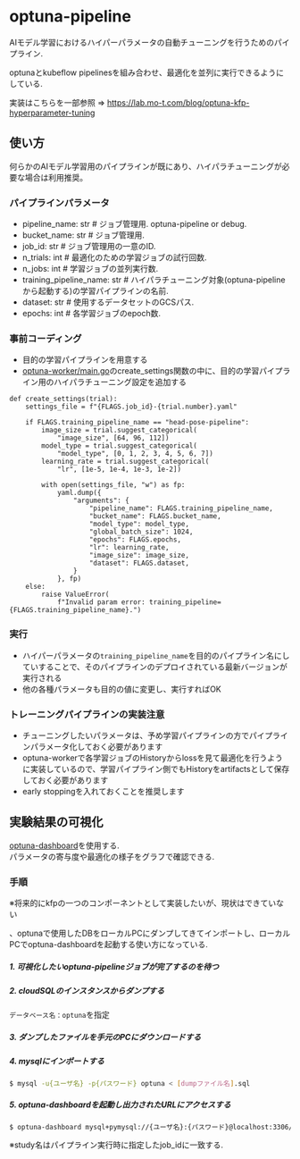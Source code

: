 # optuna-pipeline

AIモデル学習におけるハイパーパラメータの自動チューニングを行うためのパイプライン.

optunaとkubeflow pipelinesを組み合わせ、最適化を並列に実行できるようにしている.

実装はこちらを一部参照 => https://lab.mo-t.com/blog/optuna-kfp-hyperparameter-tuning

## 使い方

何らかのAIモデル学習用のパイプラインが既にあり、ハイパラチューニングが必要な場合は利用推奨。

### パイプラインパラメータ

- pipeline_name: str            # ジョブ管理用. optuna-pipeline or debug.
- bucket_name: str              # ジョブ管理用. 
- job_id: str                   # ジョブ管理用の一意のID.
- n_trials: int                 # 最適化のための学習ジョブの試行回数.
- n_jobs: int                   # 学習ジョブの並列実行数.
- training_pipeline_name: str   # ハイパラチューニング対象(optuna-pipelineから起動する)の学習パイプラインの名前.
- dataset: str                  # 使用するデータセットのGCSパス.
- epochs: int                   # 各学習ジョブのepoch数.

### 事前コーディング

- 目的の学習パイプラインを用意する
- [optuna-worker/main.go]()のcreate_settings関数の中に、目的の学習パイプライン用のハイパラチューニング設定を追加する

```python:pipelines/head-pose-pipelineの例
def create_settings(trial):
    settings_file = f"{FLAGS.job_id}-{trial.number}.yaml"

    if FLAGS.training_pipeline_name == "head-pose-pipeline":
        image_size = trial.suggest_categorical(
            "image_size", [64, 96, 112])
        model_type = trial.suggest_categorical(
            "model_type", [0, 1, 2, 3, 4, 5, 6, 7])
        learning_rate = trial.suggest_categorical(
            "lr", [1e-5, 1e-4, 1e-3, 1e-2])

        with open(settings_file, "w") as fp:
            yaml.dump({
                "arguments": {
                    "pipeline_name": FLAGS.training_pipeline_name,
                    "bucket_name": FLAGS.bucket_name,
                    "model_type": model_type,
                    "global_batch_size": 1024,
                    "epochs": FLAGS.epochs,
                    "lr": learning_rate,
                    "image_size": image_size,
                    "dataset": FLAGS.dataset,
                }
            }, fp)
    else:
        raise ValueError(
            f"Invalid param error: training_pipeline={FLAGS.training_pipeline_name}.")
```

### 実行

- ハイパーパラメータの`training_pipeline_name`を目的のパイプライン名にしていすることで、そのパイプラインのデプロイされている最新バージョンが実行される
- 他の各種パラメータも目的の値に変更し、実行すればOK

### トレーニングパイプラインの実装注意
- チューニングしたいパラメータは、予め学習パイプラインの方でパイプラインパラメータ化しておく必要があります
- optuna-workerで各学習ジョブのHistoryからlossを見て最適化を行うように実装しているので、学習パイプライン側でもHistoryをartifactsとして保存しておく必要があります
- early stoppingを入れておくことを推奨します


## 実験結果の可視化

[optuna-dashboard](https://github.com/optuna/optuna-dashboard)を使用する.  
パラメータの寄与度や最適化の様子をグラフで確認できる.

### 手順

※将来的にkfpの一つのコンポーネントとして実装したいが、現状はできていない

、optunaで使用したDBをローカルPCにダンプしてきてインポートし、ローカルPCでoptuna-dashboardを起動する使い方になっている.


##### 1. 可視化したいoptuna-pipelineジョブが完了するのを待つ

##### 2. cloudSQLのインスタンスからダンプする
`データベース名：optuna`を指定

##### 3. ダンプしたファイルを手元のPCにダウンロードする

##### 4. mysqlにインポートする
```bash
$ mysql -u{ユーザ名} -p{パスワード} optuna < [dumpファイル名].sql
```

##### 5. optuna-dashboardを起動し出力されたURLにアクセスする

```bash
$ optuna-dashboard mysql+pymysql://{ユーザ名}:{パスワード}@localhost:3306/optuna
```

※study名はパイプライン実行時に指定したjob_idに一致する.

